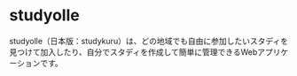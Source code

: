 # studyolle
studyolle（日本版：studykuru）は、どの地域でも自由に参加したいスタディを見つけて加入したり、自分でスタディを作成して簡単に管理できるWebアプリケーションです。

